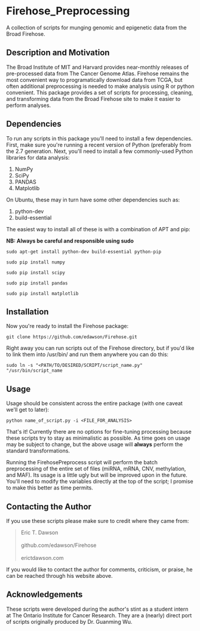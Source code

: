 Firehose_Preprocessing
======================

A collection of scripts for munging genomic and epigenetic data from
the Broad Firehose.

## Description and Motivation
The Broad Institute of MIT and Harvard provides near-monthly releases of 
pre-processed data from The Cancer Genome Atlas. Firehose remains the 
most convenient way to programatically download data from TCGA, but often 
additional preprocessing is needed to make analysis using R or python
convenient. This package provides a set of scripts for processing, cleaning,
and transforming data from the Broad Firehose site to make it easier to perform
analyses.


## Dependencies
To run any scripts in this package you'll need to install a few dependencies. First,
make sure you're running a recent version of Python (preferably from the 2.7 generation.
Next, you'll need to install a few commonly-used Python libraries for data analysis:

1. NumPy
2. SciPy
3. PANDAS
4. Matplotlib

On Ubuntu, these may in turn have some other dependencies such as:

1. python-dev
2. build-essential

The easiest way to install all of these is with a combination of APT and pip:

**NB: Always be careful and responsible using sudo**

```sudo apt-get install python-dev build-essential python-pip```

```sudo pip install numpy```

```sudo pip install scipy```

```sudo pip install pandas```

```sudo pip install matplotlib```

## Installation
Now you're ready to install the Firehose package:

```git clone https://github.com/edawson/Firehose.git```

Right away you can run scripts out of the Firehose directory, but if you'd like
to link them into /usr/bin/ and run them anywhere you can do this:

```sudo ln -s "<PATH/TO/DESIRED/SCRIPT/script_name.py" "/usr/bin/script_name```


## Usage
Usage should be consistent across the entire package (with one caveat we'll get to later):

```python name_of_script.py -i <FILE_FOR_ANALYSIS>```

That's it! Currently there are no options for fine-tuning processing because these scripts try
to stay as minimalistic as possible. As time goes on usage may be subject to change, but
the above usage will **always** perform the standard transformations.  


Running the FirehosePreprocess script will perform the batch preprocessing of the entire set of files
(miRNA, mRNA, CNV, methylation, and MAF). Its usage is a little ugly but will be improved upon in the
future. You'll need to modify the variables directly at the top of the script; I promise to make this better
as time permits.

## Contacting the Author
If you use these scripts please make sure to credit where they came from:

>Eric T. Dawson</br>  
>github.com/edawson/Firehose</br>  
>erictdawson.com

If you would like to contact the author for comments, criticism, or praise, he can be reached
through his website above.

## Acknowledgements
These scripts were developed during the author's stint as a student intern at The Ontario
Institute for Cancer Research. They are a (nearly) direct port of scripts originally produced
by Dr. Guanming Wu.

